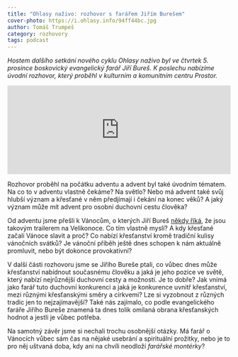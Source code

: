 ```yaml
---
title: "Ohlasy naživo: rozhovor s farářem Jiřím Burešem"
cover-photo: https://i.ohlasy.info/94ff44bc.jpg
author: Tomáš Trumpeš
category: rozhovory
tags: podcast
---
```


*Hostem dalšího setkání nového cyklu Ohlasy naživo byl ve čtvrtek 5. prosince boskovický evangelický farář Jiří Bureš. K poslechu nabízíme úvodní rozhovor, který proběhl v kulturním a komunitním centru Prostor.*

<iframe sandbox="allow-scripts allow-top-navigation" scrolling="no" width="100%" height="200" frameborder="0" src="https://embed.radiopublic.com/e?if=ohlasy-podcast-6nVazZ&ge=s1!33934fa4c2bf2e88e18b094230701a320e45a163"></iframe>

Rozhovor proběhl na počátku adventu a advent byl také úvodním tématem. Na co to v adventu vlastně čekáme? Na světlo? Nebo má advent také svůj hlubší význam a křesťané v něm předjímají i čekání na konec věků? A jaký význam může mít advent pro osobní duchovní cestu člověka?

Od adventu jsme přešli k Vánocům, o kterých Jiří Bureš [někdy říká](https://ohlasy.info/clanky/2015/04/rozhovor-jiri-bures.html), že jsou takovým trailerem na Velikonoce. Co tím vlastně myslí? A kdy křesťané začali Vánoce slavit a proč? Co nabízí křesťanství kromě tradiční kulisy vánočních svátků? Je vánoční příběh ještě dnes schopen k nám aktuálně promluvit, nebo být dokonce provokativní?

V další části rozhovoru jsme se Jiřího Bureše ptali, co vůbec dnes může křesťanství nabídnout současnému člověku a jaká je jeho pozice ve světě, který nabízí nejrůznější duchovní cesty a možnosti. Je to dobře? Jak vnímá jako farář tuto duchovní konkurenci a jaká je konkurence uvnitř křesťanství, mezi různými křesťanskými směry a církvemi? Lze si vyzobnout z různých tradic jen to nejzajímavější? Také nás zajímalo, co podle evangelického faráře Jiřího Bureše znamená ta dnes tolik omílaná obrana křesťanských hodnot a jestli je vůbec potřeba.

Na samotný závěr jsme si nechali trochu osobnější otázky. Má farář o Vánocích vůbec sám čas na nějaké usebrání a spirituální prožitky, nebo je to pro něj uštvaná doba, kdy ani na chvíli neodloží *farářské montérky*?